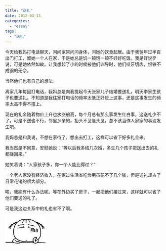 ```yaml
---
title: "送礼"
date: 2012-03-13
categories: 
  - "essay"
tags: 
  - "送礼"
---
```


今天给我妈打电话聊天，问问家常问问身体，问她的饮食起居。由于我爸年过半百出门打工，留她一个人在家，于是她总是饥一顿饱一顿不好好吃饭。我是好说歹说，可是她依然如故。让我想起了小的时候被他们训导时，他们咬牙切齿，恨铁不成钢的无奈。

当然他们也有自己的想法。

离家几年每回打电话，我妈总是向我提起今天张家儿子结婚要送礼，明天李家生孩子也要送礼。不知道是我往家打电话的频率太低正好赶上这事，还是这事发生的频率太高不得不撞上。

现在的礼金随着物价上升也水涨船高，每个月总有那么家发生红白事，这送礼少不了。可是不送也不行，邻里乡亲的，抬头不见低头见，总不该当作人家家的事没发生吧。

我妈总是和我说，不想在家待了，想出去打工，这样可以省下好多礼金来。

我当然是不同意，安慰她说：“等以后我多结几次婚，多生几个孩子把送出去的礼都赚回来。”

她笑着说：“人家孩子多，你一个人能比得过？”

一个老人家没有经济收入，在家过生活省吃俭用虽花不了几个钱，但是送礼却占了日常花销的很大部分。

唉，我能有什么办法呢。等在外边买了房子，一起把他们接过来，这样就可以省了他们要送的礼了。

可是我这边关系中的礼也省不了啊。

![62231101jw1dpy1woua7gg](images/6799715268_bb6907a7bb_z.jpg)
